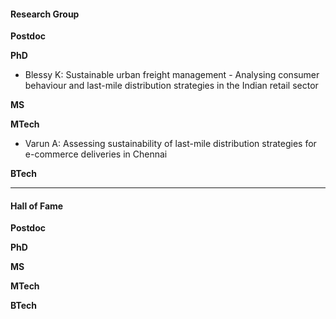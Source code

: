#### Research Group

**Postdoc**

**PhD**

- Blessy K: Sustainable urban freight management - Analysing consumer behaviour and last-mile distribution strategies in the Indian retail sector

**MS**

**MTech**

- Varun A: Assessing sustainability of last-mile distribution strategies for e-commerce deliveries in Chennai

**BTech**

---

#### Hall of Fame

**Postdoc**

**PhD**

**MS**

**MTech**

**BTech**
